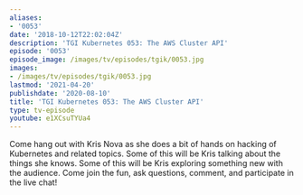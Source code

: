 ```yaml
---
aliases:
- '0053'
date: '2018-10-12T22:02:04Z'
description: 'TGI Kubernetes 053: The AWS Cluster API'
episode: '0053'
episode_image: /images/tv/episodes/tgik/0053.jpg
images:
- /images/tv/episodes/tgik/0053.jpg
lastmod: '2021-04-20'
publishdate: '2020-08-10'
title: 'TGI Kubernetes 053: The AWS Cluster API'
type: tv-episode
youtube: e1XCsuTYUa4
---
```


Come hang out with Kris Nova as she does a bit of hands on hacking of Kubernetes and related topics. Some of this will be Kris talking about the things she knows. Some of this will be Kris exploring something new with the audience. Come join the fun, ask questions, comment, and participate in the live chat!